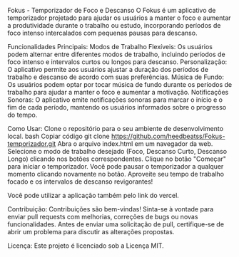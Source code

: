 Fokus - Temporizador de Foco e Descanso
O Fokus é um aplicativo de temporizador projetado para ajudar os usuários a manter o foco e aumentar a produtividade durante o trabalho ou estudo, incorporando períodos de foco intenso intercalados com pequenas pausas para descanso.


Funcionalidades Principais:
Modos de Trabalho Flexíveis: Os usuários podem alternar entre diferentes modos de trabalho, incluindo períodos de foco intenso e intervalos curtos ou longos para descanso.
Personalização: O aplicativo permite aos usuários ajustar a duração dos períodos de trabalho e descanso de acordo com suas preferências.
Música de Fundo: Os usuários podem optar por tocar música de fundo durante os períodos de trabalho para ajudar a manter o foco e aumentar a motivação.
Notificações Sonoras: O aplicativo emite notificações sonoras para marcar o início e o fim de cada período, mantendo os usuários informados sobre o progresso do tempo.


Como Usar:
Clone o repositório para o seu ambiente de desenvolvimento local.
bash
Copiar código
git clone https://github.com/heedbeatss/Fokus-temporizador.git
Abra o arquivo index.html em um navegador da web.
Selecione o modo de trabalho desejado (Foco, Descanso Curto, Descanso Longo) clicando nos botões correspondentes.
Clique no botão "Começar" para iniciar o temporizador. Você pode pausar o temporizador a qualquer momento clicando novamente no botão.
Aproveite seu tempo de trabalho focado e os intervalos de descanso revigorantes!

Você pode utilizar a aplicação também pelo link do vercel.

Contribuição:
Contribuições são bem-vindas! Sinta-se à vontade para enviar pull requests com melhorias, correções de bugs ou novas funcionalidades. Antes de enviar uma solicitação de pull, certifique-se de abrir um problema para discutir as alterações propostas.

Licença:
Este projeto é licenciado sob a Licença MIT.
